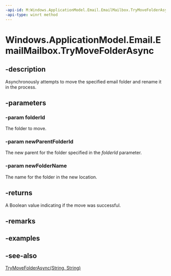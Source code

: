 ----api-id: M:Windows.ApplicationModel.Email.EmailMailbox.TryMoveFolderAsync(System.String,System.String,System.String)
-api-type: winrt method
---<!-- Method syntaxpublic Windows.Foundation.IAsyncOperation<bool> TryMoveFolderAsync(System.String folderId, System.String newParentFolderId, System.String newFolderName)--># Windows.ApplicationModel.Email.EmailMailbox.TryMoveFolderAsync## -descriptionAsynchronously attempts to move the specified email folder and rename it in the process.## -parameters### -param folderIdThe folder to move.### -param newParentFolderIdThe new parent for the folder specified in the *folderId* parameter.### -param newFolderNameThe name for the folder in the new location.## -returnsA Boolean value indicating if the move was successful.## -remarks## -examples## -see-also[TryMoveFolderAsync(String, String)](emailmailbox_trymovefolderasync_2010564867.md)